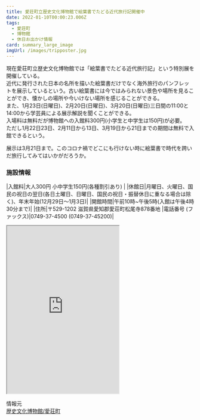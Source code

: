 ```yaml
---
title: 愛荘町立歴史文化博物館で絵葉書でたどる近代旅行記開催中
date: 2022-01-10T00:00:23.006Z
tags:
  - 愛荘町
  - 博物館
  - 休日お出かけ情報
card: summary_large_image
imgUrl: /images/tripposter.jpg
---
```

現在愛荘町立歴史文化博物館では「絵葉書でたどる近代旅行記」という特別展を開催している。  
近代に発行された日本の名所を描いた絵葉書だけでなく海外旅行のパンフレットを展示しているという。古い絵葉書には今ではみられない景色や場所を見ることができ、懐かしの場所や今いけない場所を感じることができる。  
また、1月23日(日曜日)、2月20日(日曜日)、3月20日(日曜日)三日間の11:00と14:00から学芸員による展示解説を聞くことができる。  
入場料は無料だが博物館への入館料300円(小学生と中学生は150円)が必要。  
ただし1月22日23日、2月11日から13日、3月19日から21日までの期間は無料で入館できるという。

展示は3月21日まで。このコロナ禍でどこにも行けない時に絵葉書で時代を跨いだ旅行してみてはいかがだろうか。

### 施設情報
|入館料|大人300円 小中学生150円(各種割引あり)  |
|休館日|月曜日、火曜日、国民の祝日の翌日(各日土曜日、日曜日、国民の祝日・振替休日に重なる場合は除く)、年末年始(12月29日～1月3日)|
|開館時間|午前10時~午後5時(入館は午後4時30分まで)|
|住所|〒529-1202 滋賀県愛知郡愛荘町松尾寺878番地
|電話番号 (ファックス)|0749-37-4500 (0749-37-45200)|
<iframe src="https://www.google.com/maps/embed?pb=!1m18!1m12!1m3!1d30378.530850192587!2d136.25860042785834!3d35.15290126777924!2m3!1f0!2f0!3f0!3m2!1i1024!2i768!4f13.1!3m3!1m2!1s0x6003d737b60ccd8b%3A0x706923bb381538ef!2z5oSb6I2Y55S656uLIOattOWPsuaWh-WMluWNmueJqemkqA!5e0!3m2!1sja!2sjp!4v1641707019065!5m2!1sja!2sjp" style="width:"100%"; height="450";border:0;" allowfullscreen="" loading="lazy"></iframe>


情報元  
[歴史文化博物館/愛荘町](https://www.town.aisho.shiga.jp/hakubutsukan/index.html)